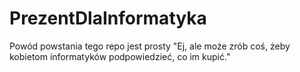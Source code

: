 # PrezentDlaInformatyka
Powód powstania tego repo jest prosty "Ej, ale może zrób coś, żeby kobietom informatyków podpowiedzieć, co im kupić."
